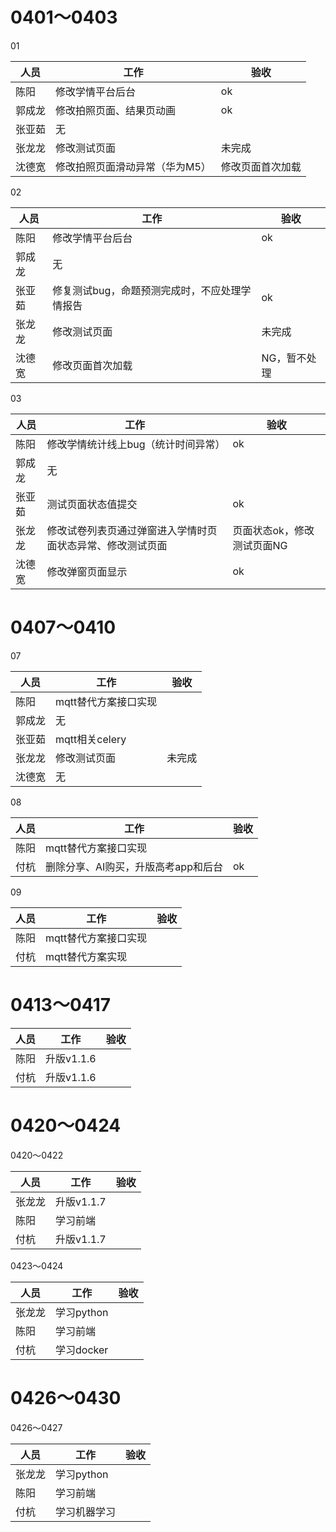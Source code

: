 # 0401～0403

01

| 人员   | 工作                           | 验收             |
| ------ | ------------------------------ | ---------------- |
| 陈阳   | 修改学情平台后台               | ok               |
| 郭成龙 | 修改拍照页面、结果页动画       | ok               |
| 张亚茹 | 无                             |                  |
| 张龙龙 | 修改测试页面                   | 未完成           |
| 沈德宽 | 修改拍照页面滑动异常（华为M5） | 修改页面首次加载 |

02

| 人员   | 工作                                          | 验收         |
| ------ | --------------------------------------------- | ------------ |
| 陈阳   | 修改学情平台后台                              | ok           |
| 郭成龙 | 无                                            |              |
| 张亚茹 | 修复测试bug，命题预测完成时，不应处理学情报告 | ok           |
| 张龙龙 | 修改测试页面                                  | 未完成       |
| 沈德宽 | 修改页面首次加载                              | NG，暂不处理 |

03

| 人员   | 工作                                                       | 验收                       |
| ------ | ---------------------------------------------------------- | -------------------------- |
| 陈阳   | 修改学情统计线上bug（统计时间异常）                        | ok                         |
| 郭成龙 | 无                                                         |                            |
| 张亚茹 | 测试页面状态值提交                                         | ok                         |
| 张龙龙 | 修改试卷列表页通过弹窗进入学情时页面状态异常、修改测试页面 | 页面状态ok，修改测试页面NG |
| 沈德宽 | 修改弹窗页面显示                                           | ok                         |

# 0407～0410

07

| 人员   | 工作                 | 验收   |
| ------ | -------------------- | ------ |
| 陈阳   | mqtt替代方案接口实现 |        |
| 郭成龙 | 无                   |        |
| 张亚茹 | mqtt相关celery       |        |
| 张龙龙 | 修改测试页面         | 未完成 |
| 沈德宽 | 无                   |        |

08

| 人员 | 工作                                | 验收 |
| ---- | ----------------------------------- | ---- |
| 陈阳 | mqtt替代方案接口实现                |      |
| 付杭 | 删除分享、AI购买，升版高考app和后台 | ok   |

09

| 人员 | 工作                 | 验收 |
| ---- | -------------------- | ---- |
| 陈阳 | mqtt替代方案接口实现 |      |
| 付杭 | mqtt替代方案实现     |      |

# 0413～0417

| 人员 | 工作       | 验收 |
| ---- | ---------- | ---- |
| 陈阳 | 升版v1.1.6 |      |
| 付杭 | 升版v1.1.6 |      |

# 0420～0424

0420～0422

| 人员   | 工作       | 验收 |
| ------ | ---------- | ---- |
| 张龙龙 | 升版v1.1.7 |      |
| 陈阳   | 学习前端   |      |
| 付杭   | 升版v1.1.7 |      |

0423～0424

| 人员   | 工作       | 验收 |
| ------ | ---------- | ---- |
| 张龙龙 | 学习python |      |
| 陈阳   | 学习前端   |      |
| 付杭   | 学习docker |      |

# 0426～0430

0426～0427

| 人员   | 工作         | 验收 |
| ------ | ------------ | ---- |
| 张龙龙 | 学习python   |      |
| 陈阳   | 学习前端     |      |
| 付杭   | 学习机器学习 |      |
